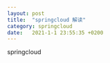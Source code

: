 ```yaml
---
layout: post
title:  "springcloud 解读"
category: springcloud
date:   2021-1-1 23:55:35 +0200
---
```


springcloud
